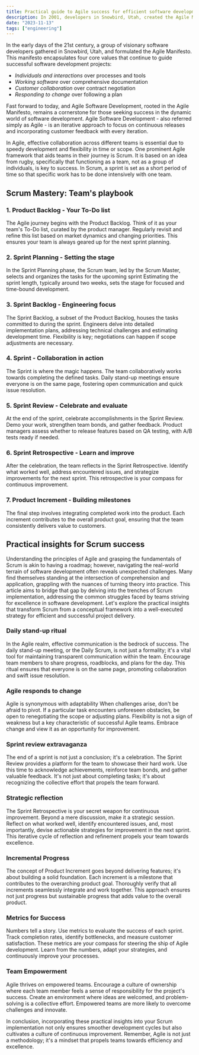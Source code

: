 ```yaml
---
title: Practical guide to Agile success for efficient software development
description: In 2001, developers in Snowbird, Utah, created the Agile Manifesto with four core values prioritizing individuals, working software, customer collaboration, and adaptability. Agile, especially Scrum, fosters iterative development, team collaboration, and continuous improvement through structured sprints.
date: "2023-11-13"
tags: ["engineering"]
---
```


In the early days of the 21st century, a group of visionary software developers gathered in Snowbird, Utah, and formulated the Agile Manifesto.
This manifesto encapsulates four core values that continue to guide successful software development projects:

-   _Individuals and interactions_ over processes and tools
-   _Working software_ over comprehensive documentation
-   _Customer collaboration_ over contract negotiation
-   _Responding to change_ over following a plan

Fast forward to today, and Agile Software Development, rooted in the Agile Manifesto, remains a cornerstone for those seeking success in the dynamic world of software development.
Agile Software Development - also referred simply as Agile - is an iterative approach to focus on continuous releases and incorporating customer feedback with every iteration.

In Agile, effective collaboration across different teams is essential due to speedy development and flexibility in time or scope.
One prominent Agile framework that aids teams in their journey is Scrum.
It is based on an idea from rugby, specifically that functioning as a team, not as a group of individuals, is key to success.
In Scrum, a sprint is set as a short period of time so that specific work has to be done intensively with one team.

## Scrum Mastery: Team's playbook

### 1. Product Backlog - Your To-Do list

The Agile journey begins with the Product Backlog.
Think of it as your team's To-Do list, curated by the product manager.
Regularly revisit and refine this list based on market dynamics and changing priorities.
This ensures your team is always geared up for the next sprint planning.

### 2. Sprint Planning - Setting the stage

In the Sprint Planning phase, the Scrum team, led by the Scrum Master, selects and organizes the tasks for the upcoming sprint
Estimating the sprint length, typically around two weeks, sets the stage for focused and time-bound development.

### 3. Sprint Backlog - Engineering focus

The Sprint Backlog, a subset of the Product Backlog, houses the tasks committed to during the sprint.
Engineers delve into detailed implementation plans, addressing technical challenges and estimating development time.
Flexibility is key; negotiations can happen if scope adjustments are necessary.

### 4. Sprint - Collaboration in action

The Sprint is where the magic happens.
The team collaboratively works towards completing the defined tasks.
Daily stand-up meetings ensure everyone is on the same page, fostering open communication and quick issue resolution.

### 5. Sprint Review - Celebrate and evaluate

At the end of the sprint, celebrate accomplishments in the Sprint Review.
Demo your work, strengthen team bonds, and gather feedback.
Product managers assess whether to release features based on QA testing, with A/B tests ready if needed.

### 6. Sprint Retrospective - Learn and improve

After the celebration, the team reflects in the Sprint Retrospective.
Identify what worked well, address encountered issues, and strategize improvements for the next sprint.
This retrospective is your compass for continuous improvement.

### 7. Product Increment - Building milestones

The final step involves integrating completed work into the product.
Each increment contributes to the overall product goal, ensuring that the team consistently delivers value to customers.

## Practical insights for Scrum success

Understanding the principles of Agile and grasping the fundamentals of Scrum is akin to having a roadmap; however, navigating the real-world terrain of software development often reveals unexpected challenges.
Many find themselves standing at the intersection of comprehension and application, grappling with the nuances of turning theory into practice.
This article aims to bridge that gap by delving into the trenches of Scrum implementation, addressing the common struggles faced by teams striving for excellence in software development.
Let's explore the practical insights that transform Scrum from a conceptual framework into a well-executed strategy for efficient and successful project delivery.

### Daily stand-up ritual

In the Agile realm, effective communication is the bedrock of success.
The daily stand-up meeting, or the Daily Scrum, is not just a formality; it's a vital tool for maintaining transparent communication within the team.
Encourage team members to share progress, roadblocks, and plans for the day.
This ritual ensures that everyone is on the same page, promoting collaboration and swift issue resolution.

### Agile responds to change

Agile is synonymous with adaptability
When challenges arise, don't be afraid to pivot.
If a particular task encounters unforeseen obstacles, be open to renegotiating the scope or adjusting plans.
Flexibility is not a sign of weakness but a key characteristic of successful Agile teams.
Embrace change and view it as an opportunity for improvement.

### Sprint review extravaganza

The end of a sprint is not just a conclusion; it's a celebration.
The Sprint Review provides a platform for the team to showcase their hard work.
Use this time to acknowledge achievements, reinforce team bonds, and gather valuable feedback.
It's not just about completing tasks; it's about recognizing the collective effort that propels the team forward.

### Strategic reflection

The Sprint Retrospective is your secret weapon for continuous improvement.
Beyond a mere discussion, make it a strategic session.
Reflect on what worked well, identify encountered issues, and, most importantly, devise actionable strategies for improvement in the next sprint.
This iterative cycle of reflection and refinement propels your team towards excellence.

### Incremental Progress

The concept of Product Increment goes beyond delivering features; it's about building a solid foundation.
Each increment is a milestone that contributes to the overarching product goal.
Thoroughly verify that all increments seamlessly integrate and work together.
This approach ensures not just progress but sustainable progress that adds value to the overall product.

### Metrics for Success

Numbers tell a story.
Use metrics to evaluate the success of each sprint.
Track completion rates, identify bottlenecks, and measure customer satisfaction.
These metrics are your compass for steering the ship of Agile development.
Learn from the numbers, adapt your strategies, and continuously improve your processes.

### Team Empowerment

Agile thrives on empowered teams.
Encourage a culture of ownership where each team member feels a sense of responsibility for the project's success.
Create an environment where ideas are welcomed, and problem-solving is a collective effort.
Empowered teams are more likely to overcome challenges and innovate.

In conclusion, incorporating these practical insights into your Scrum implementation not only ensures smoother development cycles but also cultivates a culture of continuous improvement.
Remember, Agile is not just a methodology; it's a mindset that propels teams towards efficiency and excellence.
